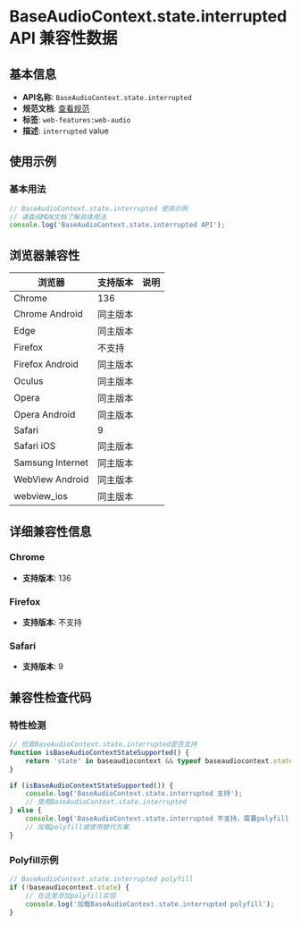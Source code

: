 # BaseAudioContext.state.interrupted API 兼容性数据

## 基本信息

- **API名称**: `BaseAudioContext.state.interrupted`
- **规范文档**: [查看规范](https://webaudio.github.io/web-audio-api/#dom-audiocontextstate-interrupted)
- **标签**: `web-features:web-audio`
- **描述**: `interrupted` value

## 使用示例

### 基本用法

```javascript
// BaseAudioContext.state.interrupted 使用示例
// 请查阅MDN文档了解具体用法
console.log('BaseAudioContext.state.interrupted API');
```

## 浏览器兼容性

| 浏览器 | 支持版本 | 说明 |
|--------|----------|------|
| Chrome | 136 |  |
| Chrome Android | 同主版本 |  |
| Edge | 同主版本 |  |
| Firefox | 不支持 |  |
| Firefox Android | 同主版本 |  |
| Oculus | 同主版本 |  |
| Opera | 同主版本 |  |
| Opera Android | 同主版本 |  |
| Safari | 9 |  |
| Safari iOS | 同主版本 |  |
| Samsung Internet | 同主版本 |  |
| WebView Android | 同主版本 |  |
| webview_ios | 同主版本 |  |

## 详细兼容性信息

### Chrome

- **支持版本**: 136

### Firefox

- **支持版本**: 不支持

### Safari

- **支持版本**: 9

## 兼容性检查代码

### 特性检测

```javascript
// 检查BaseAudioContext.state.interrupted是否支持
function isBaseAudioContextStateSupported() {
    return 'state' in baseaudiocontext && typeof baseaudiocontext.state === 'function';
}

if (isBaseAudioContextStateSupported()) {
    console.log('BaseAudioContext.state.interrupted 支持');
    // 使用BaseAudioContext.state.interrupted
} else {
    console.log('BaseAudioContext.state.interrupted 不支持，需要polyfill');
    // 加载polyfill或使用替代方案
}
```

### Polyfill示例

```javascript
// BaseAudioContext.state.interrupted polyfill
if (!baseaudiocontext.state) {
    // 在这里添加polyfill实现
    console.log('加载BaseAudioContext.state.interrupted polyfill');
}
```

